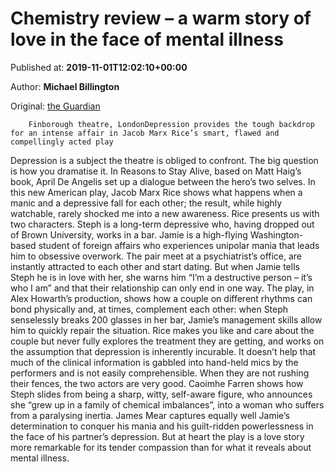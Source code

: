 
# Chemistry review – a warm story of love in the face of mental illness

Published at: **2019-11-01T12:02:10+00:00**

Author: **Michael Billington**

Original: [the Guardian](https://www.theguardian.com/stage/2019/nov/01/chemistry-review-finborough-theatre)


        Finborough theatre, LondonDepression provides the tough backdrop for an intense affair in Jacob Marx Rice’s smart, flawed and compellingly acted play
      
Depression is a subject the theatre is obliged to confront. The big question is how you dramatise it. In Reasons to Stay Alive, based on Matt Haig’s book, April De Angelis set up a dialogue between the hero’s two selves. In this new American play, Jacob Marx Rice shows what happens when a manic and a depressive fall for each other; the result, while highly watchable, rarely shocked me into a new awareness.
Rice presents us with two characters. Steph is a long-term depressive who, having dropped out of Brown University, works in a bar. Jamie is a high-flying Washington-based student of foreign affairs who experiences unipolar mania that leads him to obsessive overwork. The pair meet at a psychiatrist’s office, are instantly attracted to each other and start dating. But when Jamie tells Steph he is in love with her, she warns him “I’m a destructive person – it’s who I am” and that their relationship can only end in one way.
The play, in Alex Howarth’s production, shows how a couple on different rhythms can bond physically and, at times, complement each other: when Steph senselessly breaks 200 glasses in her bar, Jamie’s management skills allow him to quickly repair the situation. Rice makes you like and care about the couple but never fully explores the treatment they are getting, and works on the assumption that depression is inherently incurable. It doesn’t help that much of the clinical information is gabbled into hand-held mics by the performers and is not easily comprehensible.
When they are not rushing their fences, the two actors are very good. Caoimhe Farren shows how Steph slides from being a sharp, witty, self-aware figure, who announces she “grew up in a family of chemical imbalances”, into a woman who suffers from a paralysing inertia. James Mear captures equally well Jamie’s determination to conquer his mania and his guilt-ridden powerlessness in the face of his partner’s depression. But at heart the play is a love story more remarkable for its tender compassion than for what it reveals about mental illness.
